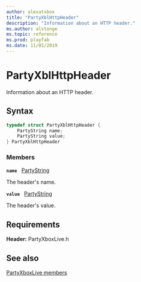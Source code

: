 ```yaml
---
author: alexatxbox
title: "PartyXblHttpHeader"
description: "Information about an HTTP header."
ms.author: alstonge
ms.topic: reference
ms.prod: playfab
ms.date: 11/01/2019
---
```


# PartyXblHttpHeader  

Information about an HTTP header.  

## Syntax  
  
```cpp
typedef struct PartyXblHttpHeader {  
    PartyString name;  
    PartyString value;  
} PartyXblHttpHeader  
```
  
### Members  
  
**`name`** &nbsp; [PartyString](../../../networking/reference/typedefs.md)  
  
The header's name.
  
**`value`** &nbsp; [PartyString](../../../networking/reference/typedefs.md)  
  
The header's value.
  
  
## Requirements  
  
**Header:** PartyXboxLive.h
  
## See also  
[PartyXboxLive members](../partyxboxlive_members.md)  

  
  
